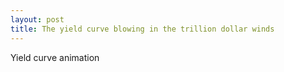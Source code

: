 ```yaml
---
layout: post
title: The yield curve blowing in the trillion dollar winds
---
```


Yield curve animation

